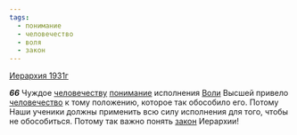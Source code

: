 ```yaml
---
tags:
  - понимание
  - человечество
  - воля
  - закон
---
```


[Иерархия 1931г](https://127.0.0.1:4002/agni/1931)

___66___
Чуждое [человечеству](../../../tags/#[человечество](../../../tags/#человечество)) [понимание](../../../tags/#понимание) исполнения [Воли](../../../tags/#воля) Высшей привело [человечество](../../../tags/#человечество) к тому положению, которое так обособило его. Потому Наши ученики должны применить всю силу исполнения для того, чтобы не обособиться. Потому так важно понять [закон](../../../tags/#закон) Иерархии!   

